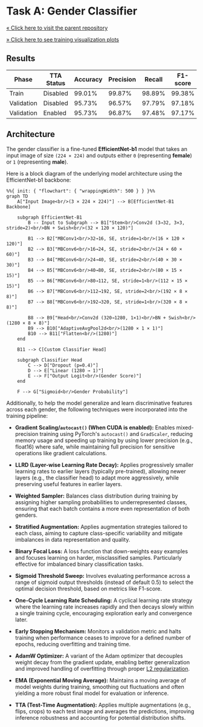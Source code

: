 # Task A: Gender Classifier

[« Click here to visit the parent repository](../)

[» Click here to see training visualization plots](./visualization/)

## Results

| Phase      | TTA Status | Accuracy | Precision | Recall | F1-score |
|------------|------------|----------|-----------|--------|----------|
| Train      | Disabled   | 99.01%   | 99.87%    | 98.89% | 99.38%   |
| Validation | Disabled   | 95.73%   | 96.57%    | 97.79% | 97.18%   |
| Validation | Enabled    | 95.73%   | 96.87%    | 97.48% | 97.17%   |

## Architecture

The gender classifier is a fine-tuned **EfficientNet-b1** model that takes an input image of size `(224 × 224)` and outputs either `0` (representing **female**) or `1` (representing **male**).

Here is a block diagram of the underlying model architecture using the EfficientNet-b1 backbone:

```mermaid
%%{ init: { "flowchart": { "wrappingWidth": 500 } } }%%
graph TD
    A["Input Image<br/>(3 × 224 × 224)"] --> B[EfficientNet-B1 Backbone]

    subgraph EfficientNet-B1
        B -- Input to Subgraph --> B1["Stem<br/>Conv2d (3→32, 3×3, stride=2)<br/>BN + Swish<br/>(32 × 120 × 120)"]
        
        B1 --> B2["MBConv1<br/>32→16, SE, stride=1<br/>(16 × 120 × 120)"]
        B2 --> B3["MBConv6<br/>16→24, SE, stride=2<br/>(24 × 60 × 60)"]
        B3 --> B4["MBConv6<br/>24→40, SE, stride=2<br/>(40 × 30 × 30)"]
        B4 --> B5["MBConv6<br/>40→80, SE, stride=2<br/>(80 × 15 × 15)"]
        B5 --> B6["MBConv6<br/>80→112, SE, stride=1<br/>(112 × 15 × 15)"]
        B6 --> B7["MBConv6<br/>112→192, SE, stride=2<br/>(192 × 8 × 8)"]
        B7 --> B8["MBConv6<br/>192→320, SE, stride=1<br/>(320 × 8 × 8)"]

        B8 --> B9["Head<br/>Conv2d (320→1280, 1×1)<br/>BN + Swish<br/>(1280 × 8 × 8)"]
        B9 --> B10["AdaptiveAvgPool2d<br/>(1280 × 1 × 1)"]
        B10 --> B11["Flatten<br/>(1280)"]
    end

    B11 --> C[Custom Classifier Head]

    subgraph Classifier Head
        C --> D["Dropout (p=0.4)"]
        D --> E["Linear (1280 → 1)"]
        E --> F["Output Logit<br/>(Gender Score)"]
    end

    F --> G["Sigmoid<br/>Gender Probability"]
```

Additionally, to help the model generalize and learn discriminative features across each gender, the following techniques were incorporated into the training pipeline:

- **Gradient Scaling/`autocast()` (When CUDA is enabled):** Enables mixed-precision training using PyTorch's `autocast()` and `GradScaler`, reducing memory usage and speeding up training by using lower precision (e.g., float16) where safe, while maintaining full precision for sensitive operations like gradient calculations.

- **LLRD (Layer-wise Learning Rate Decay):** Applies progressively smaller learning rates to earlier layers (typically pre-trained), allowing newer layers (e.g., the classifier head) to adapt more aggressively, while preserving useful features in earlier layers.

- **Weighted Sampler:** Balances class distribution during training by assigning higher sampling probabilities to underrepresented classes, ensuring that each batch contains a more even representation of both genders.

- **Stratified Augmentation:** Applies augmentation strategies tailored to each class, aiming to capture class-specific variability and mitigate imbalances in data representation and quality.

- **Binary Focal Loss:** A loss function that down-weights easy examples and focuses learning on harder, misclassified samples. Particularly effective for imbalanced binary classification tasks.

- **Sigmoid Threshold Sweep:** Involves evaluating performance across a range of sigmoid output thresholds (instead of default 0.5) to select the optimal decision threshold, based on metrics like F1-score.

- **One-Cycle Learning Rate Scheduling:** A cyclical learning rate strategy where the learning rate increases rapidly and then decays slowly within a single training cycle, encouraging exploration early and convergence later.

- **Early Stopping Mechanism:** Monitors a validation metric and halts training when performance ceases to improve for a defined number of epochs, reducing overfitting and training time.

- **AdamW Optimizer:** A variant of the Adam optimizer that decouples weight decay from the gradient update, enabling better generalization and improved handling of overfitting through proper [L2 regularization](https://developers.google.com/machine-learning/crash-course/overfitting/regularization).

- **EMA (Exponential Moving Average):** Maintains a moving average of model weights during training, smoothing out fluctuations and often yielding a more robust final model for evaluation or inference.

- **TTA (Test-Time Augmentation):** Applies multiple augmentations (e.g., flips, crops) to each test image and averages the predictions, improving inference robustness and accounting for potential distribution shifts.
